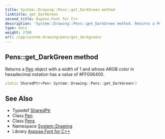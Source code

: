 ```yaml
---
title: System::Drawing::Pens::get_DarkGreen method
linktitle: get_DarkGreen
second_title: Aspose.Font for C++
description: 'System::Drawing::Pens::get_DarkGreen method. Returns a Pen object with a width of 1 and whose ARGB color in hexadecimal notation has a value of #FF006400 in C++.'
type: docs
weight: 2700
url: /cpp/system.drawing/pens/get_darkgreen/
---
```

## Pens::get_DarkGreen method


Returns a [Pen](../../pen/) object with a width of 1 and whose ARGB color in hexadecimal notation has a value of #FF006400.

```cpp
static SharedPtr<Pen> System::Drawing::Pens::get_DarkGreen()
```

## See Also

* Typedef [SharedPtr](../../../system/sharedptr/)
* Class [Pen](../../pen/)
* Class [Pens](../)
* Namespace [System::Drawing](../../)
* Library [Aspose.Font for C++](../../../)
